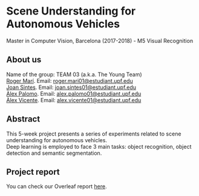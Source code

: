 # Scene Understanding for Autonomous Vehicles
Master in Computer Vision, Barcelona (2017-2018) - M5 Visual Recognition

## About us
Name of the group: TEAM 03 (a.k.a. The Young Team)  
[Roger Marí](https://github.com/rogermm14). Email: roger.mari01@estudiant.upf.edu  
[Joan Sintes](https://github.com/JoSintes8). Email: joan.sintes01@estudiant.upf.edu  
[Àlex Palomo](https://github.com/alexpalomodominguez). Email: alex.palomo01@estudiant.upf.edu  
[Àlex Vicente](https://github.com/AlexVicenteS). Email: alex.vicente01@estudiant.upf.edu  

## Abstract
This 5-week project presents a series of experiments related to scene understanding for autonomous vehicles.   
Deep learning is employed to face 3 main tasks: object recognition, object detection and semantic segmentation.  

## Project report
You can check our Overleaf report [here](https://www.overleaf.com/read/mgdfttmpqkgx).
